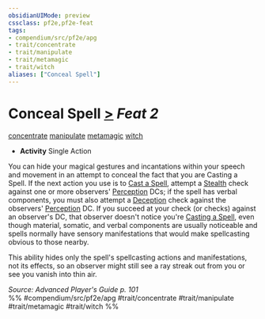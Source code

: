 ```yaml
---
obsidianUIMode: preview
cssclass: pf2e,pf2e-feat
tags:
- compendium/src/pf2e/apg
- trait/concentrate
- trait/manipulate
- trait/metamagic
- trait/witch
aliases: ["Conceal Spell"]
---
```

# Conceal Spell  [>](chapter-9-playing-the-game.md#Actions "Single Action") *Feat 2*  
[concentrate](concentrate.md "Concentrate Action & Ability Trait")  [manipulate](manipulate.md "Manipulate General Trait")  [metamagic](metamagic.md "Metamagic General Trait")  [witch](Reference/Rules/Traits/witch-apg.md "Witch Class Trait")  

- **Activity** Single Action

You can hide your magical gestures and incantations within your speech and movement in an attempt to conceal the fact that you are Casting a Spell. If the next action you use is to [Cast a Spell](cast-a-spell.md), attempt a [Stealth](skills.md#Stealth) check against one or more observers' [Perception](skills.md#Perception) DCs; if the spell has verbal components, you must also attempt a [Deception](skills.md#Deception) check against the observers' [Perception](skills.md#Perception) DC. If you succeed at your check (or checks) against an observer's DC, that observer doesn't notice you're [Casting a Spell](cast-a-spell.md), even though material, somatic, and verbal components are usually noticeable and spells normally have sensory manifestations that would make spellcasting obvious to those nearby.

This ability hides only the spell's spellcasting actions and manifestations, not its effects, so an observer might still see a ray streak out from you or see you vanish into thin air.

*Source: Advanced Player's Guide p. 101*  
%% #compendium/src/pf2e/apg #trait/concentrate #trait/manipulate #trait/metamagic #trait/witch %%